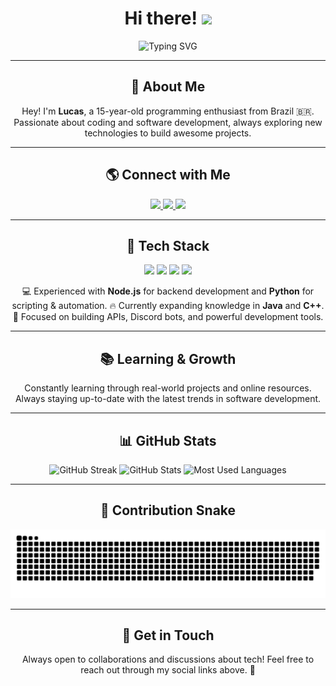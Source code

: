 <h1 align="center">
  Hi there! 
  <img src="https://images-ext-2.discordapp.net/external/zXfi4pbNQnDyPEIwL0SI1SDa1en5JprLMu8g7snfcpk/https/cdn.discordapp.com/emojis/1070539611870347284.png" width="35px">
</h1>

<p align="center">
  <img src="https://readme-typing-svg.herokuapp.com?font=Fira+Code&weight=500&size=22&pause=1000&color=FFFFFF&center=true&vCenter=true&width=450&lines=Welcome+to+my+GitHub!;Self-taught+Developer;Building+cool+stuff+with+code" alt="Typing SVG" />
</p>

---

<h2 align="center">👤 About Me</h2>

<p align="center">
  Hey! I'm <strong>Lucas</strong>, a 15-year-old programming enthusiast from Brazil 🇧🇷.  
  Passionate about coding and software development, always exploring new technologies to build awesome projects.
</p>

---

<h2 align="center">🌎 Connect with Me</h2>

<p align="center">
  <a href="https://discord.com/users/1036018691562803260">
    <img src="https://img.shields.io/badge/-Discord-5865F2?style=for-the-badge&logo=discord&logoColor=white">
  </a>
  <a href="https://www.instagram.com/emptydev/">
    <img src="https://img.shields.io/badge/-Instagram-E4405F?style=for-the-badge&logo=instagram&logoColor=white">
  </a>
  <a href="https://github.com/emptydev1">
    <img src="https://img.shields.io/badge/-GitHub-181717?style=for-the-badge&logo=github&logoColor=white">
  </a>
</p>

---

<h2 align="center">🚀 Tech Stack</h2>

<p align="center">
  <img src="https://img.shields.io/badge/-Node.js-339933?style=for-the-badge&logo=node.js&logoColor=white">
  <img src="https://img.shields.io/badge/-Python-3776AB?style=for-the-badge&logo=python&logoColor=white">
  <img src="https://img.shields.io/badge/-Java-007396?style=for-the-badge&logo=java&logoColor=white">
  <img src="https://img.shields.io/badge/-C++-00599C?style=for-the-badge&logo=c%2B%2B&logoColor=white">
</p>

<p align="center">
  💻 Experienced with <strong>Node.js</strong> for backend development and <strong>Python</strong> for scripting & automation.  
  🔥 Currently expanding knowledge in <strong>Java</strong> and <strong>C++</strong>.  
  🎯 Focused on building APIs, Discord bots, and powerful development tools.
</p>

---

<h2 align="center">📚 Learning & Growth</h2>

<p align="center">
  Constantly learning through real-world projects and online resources.  
  Always staying up-to-date with the latest trends in software development.  
</p>

---

<h2 align="center">📊 GitHub Stats</h2>

<p align="center">
  <img src="https://github-readme-streak-stats.herokuapp.com/?user=emptydev1&theme=github-dark&hide_border=true" alt="GitHub Streak" />
  <img src="https://github-readme-stats.vercel.app/api?username=emptydev1&show_icons=true&count_private=true&include_all_commits=true&theme=github_dark&hide_border=true" alt="GitHub Stats" />
  <img src="https://github-readme-stats.vercel.app/api/top-langs/?username=emptydev1&layout=compact&show_icons=true&theme=github_dark&hide_border=true" alt="Most Used Languages" />
</p>

---

<h2 align="center">🐍 Contribution Snake</h2>

<p align="center">
  <img src="https://github.com/bimashazaman/Github-snake-SVG/blob/master/snake.svg" />
</p>

---

<h2 align="center">📩 Get in Touch</h2>

<p align="center">
  Always open to collaborations and discussions about tech!  
  Feel free to reach out through my social links above. 🚀
</p>